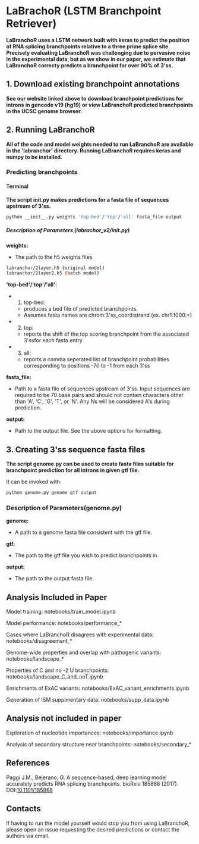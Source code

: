 # LaBrachoR (LSTM Branchpoint Retriever)
**LaBranchoR uses a LSTM network built with keras to predict the
position of RNA splicing branchpoints relative to a three prime
splice site. Precisely evaluating LaBranchoR was challenging due
to pervasive noise in the experimental data, but as we show in our
paper, we estimate that LaBranchoR correcty predicts a branchpoint
for over 90% of 3'ss.**

## 1. Download existing branchpoint annotations
**See our website linked above to download branchpoint predictions
for introns in gencode v19 (hg19) or view LaBranchoR predicted
branchpoints in the UCSC genome browser.**

## 2. Running LaBranchoR
**All of the code and model weights needed to run LaBranchoR are available in
the 'labranchor' directory. Running LaBranchoR requires keras and numpy to be installed.**

### Predicting branchpoints
#### Terminal
**The script __init__.py makes predictions for a fasta file of sequences upstream of 3'ss.**
```sh
python __init__.py weights 'top-bed'/'top'/'all' fasta_file output
```

##### Description of Parameters (labrachor_v2/__init__.py)
**weights:**
- The path to the h5 weights files
```sh
labranchor/2layer.h5 (original model)
labranchor/2layer2.h5 (batch model)
```

**'top-bed'/'top'/'all':**
- 1. top-bed:
  - produces a bed file of predicted branchpoints. 
  - Assumes fasta names are chrom:3'ss_coord:strand (ex. chr1:1000:+)
- 2. top:
  - reports the shift of the top scoring branchpoint from the associated 3'ssfor each fasta entry
- 3. all:
  - reports a comma seperated list of branchpoint probabilities corresponding to positions -70 to -1 from each 3'ss

**fasta_file:**
- Path to a fasta file of sequences upstream of 3'ss. Input sequences are required to be 70 base pairs and should not contain characters other than 'A', 'C', 'G', 'T', or 'N'. Any Ns will be considered A's during prediction.

**output:**
- Path to the output file. See the above options for formatting.

## 3. Creating 3'ss sequence fasta files
**The script genome.py can be used to create fasta files suitable for branchpoint prediction for all introns in given gtf file.**

It can be invoked with:
```sh
python genome.py genome gtf output
```

### Description of Parameters(genome.py)
**genome:**
- A path to a genome fasta file consistent with the gtf file.

**gtf:**
- The path to the gtf file you wish to predict branchpoints in.

**output:**
- The path to the output fasta file.

## Analysis Included in Paper

Model training: notebooks/train_model.ipynb

Model performance: notebooks/performance_*

Cases where LaBranchoR disagrees with experimental data: notebooks/disagreement_*

Genome-wide properties and overlap with pathogenic variants: notebooks/landscape_*

Properties of C and no -2 U branchpoints: notebooks/landscape_C_and_noT.ipynb

Enrichments of ExAC variants: notebooks/ExAC_variant_enrichments.ipynb

Generation of ISM supplmentary data: notebooks/supp_data.ipynb

## Analysis not included in paper

Exploration of nucleotide importances: notebooks/importance.ipynb

Analysis of secondary structure near branchpoints: notebooks/secondary_*

## References
Paggi J.M., Bejerano, G. A sequence-based, deep learning model accurately predicts RNA splicing branchpoints. bioRxiv 185868 (2017). DOI:[10.1101/185868](http://www.biorxiv.org/content/early/2017/09/07/185868)

## Contacts
If having to run the model yourself would stop you from using LaBranchoR,
please open an issue requesting the desired predictions or contact the
authors via email.
